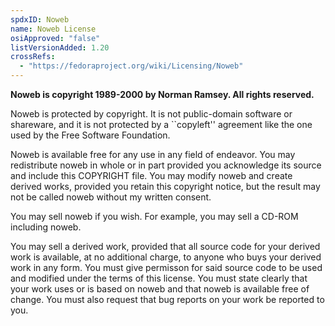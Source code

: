 ```yaml
---
spdxID: Noweb
name: Noweb License
osiApproved: "false"
listVersionAdded: 1.20
crossRefs: 
  - "https://fedoraproject.org/wiki/Licensing/Noweb"
---
```


**Noweb is copyright 1989-2000 by Norman Ramsey. All rights reserved.**

Noweb is protected by copyright. It is not public-domain software or shareware, and it is not protected by a ``copyleft'' agreement like the one used by the Free Software Foundation.

Noweb is available free for any use in any field of endeavor. You may redistribute noweb in whole or in part provided you acknowledge its source and include this COPYRIGHT file. You may modify noweb and create derived works, provided you retain this copyright notice, but the result may not be called noweb without my written consent.

You may sell noweb if you wish. For example, you may sell a CD-ROM including noweb.

You may sell a derived work, provided that all source code for your derived work is available, at no additional charge, to anyone who buys your derived work in any form. You must give permisson for said source code to be used and modified under the terms of this license. You must state clearly that your work uses or is based on noweb and that noweb is available free of change. You must also request that bug reports on your work be reported to you.
